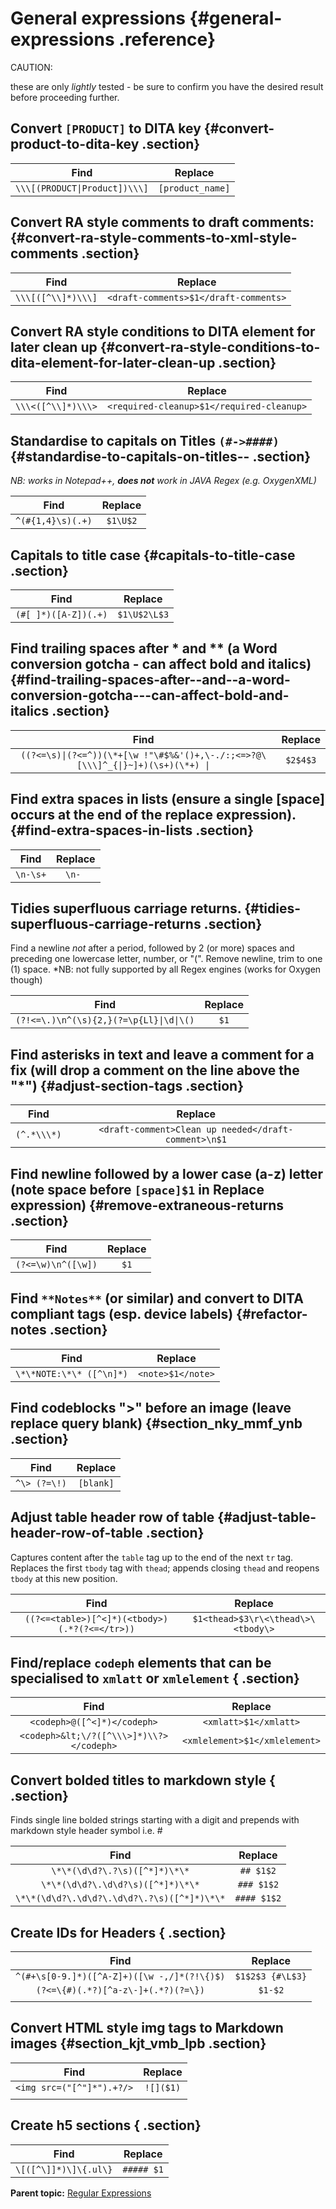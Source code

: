 # General expressions {#general-expressions .reference}

CAUTION:

these are only *lightly* tested - be sure to confirm you have the desired result before proceeding further.

## Convert `[PRODUCT]` to DITA key {#convert-product-to-dita-key .section}

|             Find              |     Replace      |
| :---------------------------: | :--------------: |
| `\\\[(PRODUCT\|Product])\\\]` | `[product_name]` |

## Convert RA style comments to draft comments: {#convert-ra-style-comments-to-xml-style-comments .section}

|        Find        |                Replace                |
| :----------------: | :-----------------------------------: |
| `\\\[([^\\]*)\\\]` | `<draft-comments>$1</draft-comments>` |

## Convert RA style conditions to DITA element for later clean up {#convert-ra-style-conditions-to-dita-element-for-later-clean-up .section}

|        Find        |                  Replace                  |
| :----------------: | :---------------------------------------: |
| `\\\<([^\\]*)\\\>` | `<required-cleanup>$1</required-cleanup>` |

## Standardise to capitals on Titles `(#->####)` {#standardise-to-capitals-on-titles-- .section}

*NB: works in Notepad++, **does not** work in JAVA Regex \(e.g. OxygenXML\)*

|       Find        | Replace  |
| :---------------: | :------: |
| `^(#{1,4}\s)(.+)` | `$1\U$2` |

## Capitals to title case {#capitals-to-title-case .section}

|         Find         |   Replace    |
| :------------------: | :----------: |
| `(#[ ]*)([A-Z])(.+)` | `$1\U$2\L$3` |

## Find trailing spaces after \* and \*\* \(a Word conversion gotcha - can affect bold and italics\) {#find-trailing-spaces-after--and--a-word-conversion-gotcha---can-affect-bold-and-italics .section}

|                                      Find                                       | Replace  |
| :-----------------------------------------------------------------------------: | :------: |
| `((?<=\s)\|(?<=^))(\*+[\w !"\#$%&'()+,\-./:;<=>?@\[\\\]^_{\|}~]+)(\s+)(\*+) \|` | `$2$4$3` |

## Find extra spaces in lists \(ensure a single \[space\] occurs at the end of the replace expression\). {#find-extra-spaces-in-lists .section}

|   Find   | Replace |
| :------: | :-----: |
| `\n-\s+` | `\n- `  |

## Tidies superfluous carriage returns. {#tidies-superfluous-carriage-returns .section}

Find a newline *not* after a period, followed by 2 \(or more\) spaces and preceding one lowercase letter, number, or "\(". Remove newline, trim to one \(1\) space. \*NB: not fully supported by all Regex engines \(works for Oxygen though\)

|                  Find                   | Replace |
| :-------------------------------------: | :-----: |
| `(?!<=\.)\n^(\s){2,}(?=\p{Ll}\|\d\|\()` |  `$1`   |

## Find asterisks in text and leave a comment for a fix \(will drop a comment on the line above the "\*"\) {#adjust-section-tags .section}

|    Find     |                       Replace                        |
| :---------: | :--------------------------------------------------: |
| `(^.*\\\*)` | `<draft-comment>Clean up needed</draft-comment>\n$1` |

## Find newline followed by a lower case \(a-z\) letter \(note space before `[space]$1` in Replace expression\) {#remove-extraneous-returns .section}

|        Find        | Replace |
| :----------------: | :-----: |
| `(?<=\w)\n^([\w])` |  `$1`   |

## Find `**Notes**` \(or similar\) and convert to DITA compliant tags \(esp. device labels\) {#refactor-notes .section}

|           Find           |      Replace      |
| :----------------------: | :---------------: |
| `\*\*NOTE:\*\* ([^\n]*)` | `<note>$1</note>` |

## Find codeblocks "\>" before an image \(leave replace query blank\) {#section_nky_mmf_ynb .section}

|     Find     |  Replace  |
| :----------: | :-------: |
| `^\> (?=\!)` | `[blank]` |

## Adjust table header row of table {#adjust-table-header-row-of-table .section}

Captures content after the `table` tag up to the end of the next `tr` tag. Replaces the first `tbody` tag with `thead`; appends closing `thead` and reopens `tbody` at this new position.

|                     Find                      |              Replace               |
| :-------------------------------------------: | :--------------------------------: |
| `((?<=<table>)[^<]*)(<tbody>)(.*?(?<=</tr>))` | `$1<thead>$3\r\<\thead\>\<tbody\>` |

## Find/replace `codeph` elements that can be specialised to `xmlatt` or `xmlelement` { .section}

|                   Find                   |            Replace            |
| :--------------------------------------: | :---------------------------: |
|       `<codeph>@([^<]*)</codeph>`        |     `<xmlatt>$1</xmlatt>`     |
| `<codeph>&lt;\/?([^\\\>]*)\\?></codeph>` | `<xmlelement>$1</xmlelement>` |

## Convert bolded titles to markdown style { .section}

Finds single line bolded strings starting with a digit and prepends with markdown style header symbol i.e. \#

|                    Find                     |   Replace   |
| :-----------------------------------------: | :---------: |
|        `\*\*(\d\d?\.?\s)([^*]*)\*\*`        |  `## $1$2`  |
|      `\*\*(\d\d?\.\d\d?\s)([^*]*)\*\*`      | `### $1$2`  |
| `\*\*(\d\d?\.\d\d?\.\d\d?\.?\s)([^*]*)\*\*` | `#### $1$2` |

## Create IDs for Headers { .section}

|                    Find                     |     Replace      |
| :-----------------------------------------: | :--------------: |
| `^(#+\s[0-9.]*)([^A-Z]+)([\w -,/]*(?!\{)$)` | `$1$2$3 {#\L$3}` |
|     `(?<=\{#)(.*?)[^a-z\-]+(.*?)(?=\})`     |     `$1-$2`      |
|                                             |                  |

## Convert HTML style img tags to Markdown images {#section_kjt_vmb_lpb .section}

|           Find            |  Replace  |
| :-----------------------: | :-------: |
| `<img src=("[^"]*").+?/>` | `![]($1)` |
|                           |           |

## Create h5 sections { .section}

|         Find          |  Replace   |
| :-------------------: | :--------: |
| `\[([^\]]*)\]\{.ul\}` | `##### $1` |

**Parent topic:** [Regular Expressions](../topics/regex.md)
